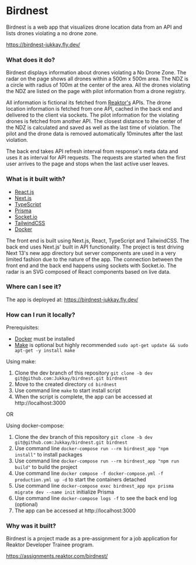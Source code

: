 # Birdnest

Birdnest is a web app that visualizes drone location data from an API and lists drones violating a no drone zone.

https://birdnest-jukkay.fly.dev/

### What does it do?

Birdnest displays information about drones violating a No Drone Zone. The radar on the page shows all drones within a 500m x 500m area. The NDZ is a circle with radius of 100m at the center of the area. All the drones violating the NDZ are listed on the page with pilot information from a drone registry.

All information is fictional its fetched from [Reaktor's](https://www.reaktor.com/) APIs. The drone location information is fetched from one API, cached in the back end and delivered to the client via sockets. The pilot information for the violating drones is fetched from another API. The closest distance to the center of the NDZ is calculated and saved as well as the last time of violation. The pilot and the drone data is removed automatically 10minutes after the last violation.

The back end takes API refresh interval from response's meta data and uses it as interval for API requests. The requests are started when the first user arrives to the page and stops when the last active user leaves. 

### What is it built with?

* [React.js](https://reactjs.org/)
* [Next.js](https://nextjs.org/)
* [TypeScript](https://www.typescriptlang.org/)
* [Prisma](https://prisma.io)
* [Socket.io](https://socket.io/)
* [TailwindCSS](https://tailwindcss.com/)
* [Docker](https://docker.com)

The front end is built using Next.js, React, TypeScript and TailwindCSS. The back end uses Next.js' built in API functionality. The project is test driving Next 13's new app directory but server components are used in a very limited fashion due to the nature of the app. The connection between the front end and the back end happens using sockets with Socket.io. The radar is an SVG composed of React components based on live data.

### Where can I see it?

The app is deployed at:
https://birdnest-jukkay.fly.dev/

### How can I run it locally?

Prerequisites:
* [Docker](https://docker.com) must be installed
* [Make](https://www.gnu.org/software/make/) is optional but highly recommended `sudo apt-get update && sudo apt-get -y install make`

Using make:

1. Clone the dev branch of this repository `git clone -b dev git@github.com:Jukkay/birdnest.git birdnest`
2. Move to the created directory `cd birdnest`
3. Use command line `make` to start install script
4. When the script is complete, the app can be accessed at http://localhost:3000

OR 

Using docker-compose:

1. Clone the dev branch of this repository `git clone -b dev git@github.com:Jukkay/birdnest.git birdnest`
2. Use command line `docker-compose run --rm birdnest_app "npm install"` to install packages
3. Use command line `docker-compose run --rm birdnest_app "npm run build"` to build the project
4. Use command line `docker compose -f docker-compose.yml -f production.yml up -d` to start the containers detached
5. Use command line `docker-compose exec birdnest_app npx prisma migrate dev --name init` initialize Prisma
6. Use command line `docker-compose logs -f` to see the back end log (optional)
7. The app can be accessed at http://localhost:3000

### Why was it built?

Birdnest is a project made as a pre-assignment for a job application for Reaktor Developer Trainee program.

https://assignments.reaktor.com/birdnest/
